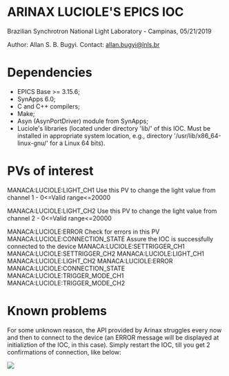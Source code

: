 ARINAX LUCIOLE'S EPICS IOC
=============================
Brazilian Synchrotron National Light Laboratory - Campinas, 05/21/2019

Author:     Allan S. B. Bugyi. 
Contact:    allan.bugyi@lnls.br


Dependencies
============

- EPICS Base >= 3.15.6;
- SynApps 6.0;
- C and C++ compilers;
- Make;
- Asyn (AsynPortDriver) module from SynApps;
- Luciole's libraries (located under directory 'lib/' of this IOC. Must be installed in appropriate system location, e.g., directory '/usr/lib/x86_64-linux-gnu/' for a Linux 64 bits).


PVs of interest
===============

MANACA:LUCIOLE:LIGHT_CH1        				Use this PV to change the light value from channel 1 - 0<=Valid range<=20000

MANACA:LUCIOLE:LIGHT_CH2        				Use this PV to change the light value from channel 2 - 0<=Valid range<=20000

MANACA:LUCIOLE:ERROR            					Check for errors in this PV MANACA:LUCIOLE:CONNECTION_STATE 	  Assure the IOC is successfully connected to the device MANACA:LUCIOLE:SETTRIGGER_CH1
MANACA:LUCIOLE:SETTRIGGER_CH2
MANACA:LUCIOLE:LIGHT_CH1
MANACA:LUCIOLE:LIGHT_CH2
MANACA:LUCIOLE:ERROR
MANACA:LUCIOLE:CONNECTION_STATE
MANACA:LUCIOLE:TRIGGER_MODE_CH1
MANACA:LUCIOLE:TRIGGER_MODE_CH2


Known problems
==============

For some unknown reason, the API provided by Arinax struggles every now and then to connect to the device (an ERROR message will be displayed at initializtion of the IOC, in this case). 
Simply restart the IOC, till you get 2 confirmations of connection, like below:

![](docs/IOC_terminal_successInitialization.jpg)